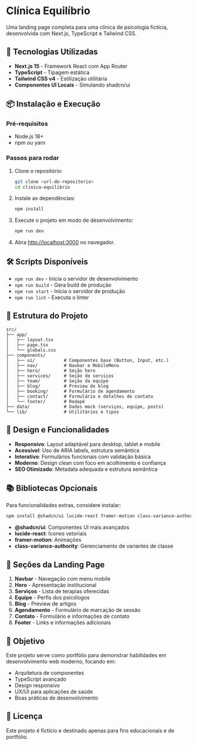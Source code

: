 # Clínica Equilíbrio

Uma landing page completa para uma clínica de psicologia fictícia, desenvolvida com Next.js, TypeScript e Tailwind CSS.

## 🚀 Tecnologias Utilizadas

- **Next.js 15** - Framework React com App Router
- **TypeScript** - Tipagem estática
- **Tailwind CSS v4** - Estilização utilitária
- **Componentes UI Locais** - Simulando shadcn/ui

## 📦 Instalação e Execução

### Pré-requisitos

- Node.js 18+
- npm ou yarn

### Passos para rodar

1. Clone o repositório:
   ```bash
   git clone <url-do-repositorio>
   cd clinica-equilibrio
   ```

2. Instale as dependências:
   ```bash
   npm install
   ```

3. Execute o projeto em modo de desenvolvimento:
   ```bash
   npm run dev
   ```

4. Abra [http://localhost:3000](http://localhost:3000) no navegador.

## 🛠️ Scripts Disponíveis

- `npm run dev` - Inicia o servidor de desenvolvimento
- `npm run build` - Gera build de produção
- `npm run start` - Inicia o servidor de produção
- `npm run lint` - Executa o linter

## 📁 Estrutura do Projeto

```
src/
├── app/
│   ├── layout.tsx
│   ├── page.tsx
│   └── globals.css
├── components/
│   ├── ui/           # Componentes base (Button, Input, etc.)
│   ├── nav/          # Navbar e MobileMenu
│   ├── hero/         # Seção hero
│   ├── services/     # Seção de serviços
│   ├── team/         # Seção da equipe
│   ├── blog/         # Preview do blog
│   ├── booking/      # Formulário de agendamento
│   ├── contact/      # Formulário e detalhes de contato
│   └── footer/       # Rodapé
├── data/             # Dados mock (serviços, equipe, posts)
└── lib/              # Utilitários e tipos
```

## 🎨 Design e Funcionalidades

- **Responsivo**: Layout adaptável para desktop, tablet e mobile
- **Acessível**: Uso de ARIA labels, estrutura semântica
- **Interativo**: Formulários funcionais com validação básica
- **Moderno**: Design clean com foco em acolhimento e confiança
- **SEO Otimizado**: Metadata adequada e estrutura semântica

## 📚 Bibliotecas Opcionais

Para funcionalidades extras, considere instalar:

```bash
npm install @shadcn/ui lucide-react framer-motion class-variance-authority
```

- **@shadcn/ui**: Componentes UI mais avançados
- **lucide-react**: Ícones vetoriais
- **framer-motion**: Animações
- **class-variance-authority**: Gerenciamento de variantes de classe

## 📝 Seções da Landing Page

1. **Navbar** - Navegação com menu mobile
2. **Hero** - Apresentação institucional
3. **Serviços** - Lista de terapias oferecidas
4. **Equipe** - Perfis dos psicólogos
5. **Blog** - Preview de artigos
6. **Agendamento** - Formulário de marcação de sessão
7. **Contato** - Formulário e informações de contato
8. **Footer** - Links e informações adicionais

## 🎯 Objetivo

Este projeto serve como portfólio para demonstrar habilidades em desenvolvimento web moderno, focando em:

- Arquitetura de componentes
- TypeScript avançado
- Design responsivo
- UX/UI para aplicações de saúde
- Boas práticas de desenvolvimento

## 📄 Licença

Este projeto é fictício e destinado apenas para fins educacionais e de portfólio.
